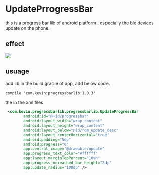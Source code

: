 # UpdatePrrogressBar
this is a progress bar lib of android platform . especially the ble devices update on the phone.
## effect
![](https://github.com/Kevin-Stark/UpdatePrrogressBar/blob/master/gif/GIF.gif)
## usuage
add lib in the build.gradle of app,
add below code.
``` XML
compile 'com.kevin:progressbarlib:1.0.3'
```
the in the xml files
``` XML
 <com.kevin.progressbarlib.progressbarlib.UpdateProgressBar
        android:id="@+id/progressbar"
        android:layout_width="wrap_content"
        android:layout_height="wrap_content"
        android:layout_below="@id/rom_update_desc"
        android:layout_centerHorizontal="true"
        android:padding="5dp"
        android:progress="0"
        app:central_image="@drawable/update"
        app:progress_text_color="#ffffff"
        app:layout_marginTopPercent="10%h"
        app:progress_unreached_bar_height="2dp"
        app:update_radius="100dp" />
``` 
